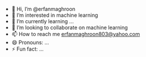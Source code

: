 - 👋 Hi, I’m @erfanmaghroon
- 👀 I’m interested in machine learning 
- 🌱 I’m currently learning ...
- 💞️ I’m looking to collaborate on machine learning
- 📫 How to reach me erfanmaghroon803@yahoo.com
- 😄 Pronouns: ...
- ⚡ Fun fact: ...

<!---
erfanmaghroon/erfanmaghroon is a ✨ special ✨ repository because its `README.md` (this file) appears on your GitHub profile.
You can click the Preview link to take a look at your changes.
--->
